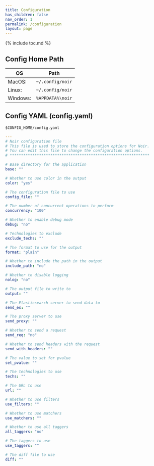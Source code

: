 ```yaml
---
title: Configuration
has_children: false
nav_order: 1
permalink: /configuration
layout: page
---
```


{% include toc.md %}

## Config Home Path

| OS | Path |
|---|---|
| MacOS: | `~/.config/noir` |
| Linux: | `~/.config/noir` |
| Windows: | `%APPDATA%\noir` |

## Config YAML (config.yaml)

`$CONFIG_HOME/config.yaml` 

```yaml
---
# Noir configuration file
# This file is used to store the configuration options for Noir.
# You can edit this file to change the configuration options.
# **************************************************************

# Base directory for the application
base: ""

# Whether to use color in the output
color: "yes"

# The configuration file to use
config_file: ""

# The number of concurrent operations to perform
concurrency: "100"

# Whether to enable debug mode
debug: "no"

# Technologies to exclude
exclude_techs: ""

# The format to use for the output
format: "plain"

# Whether to include the path in the output
include_path: "no"

# Whether to disable logging
nolog: "no"

# The output file to write to
output: ""

# The Elasticsearch server to send data to
send_es: ""

# The proxy server to use
send_proxy: ""

# Whether to send a request
send_req: "no"

# Whether to send headers with the request
send_with_headers: ""

# The value to set for pvalue
set_pvalue: ""

# The technologies to use
techs: ""

# The URL to use
url: ""

# Whether to use filters
use_filters: ""

# Whether to use matchers
use_matchers: ""

# Whether to use all taggers
all_taggers: "no"

# The taggers to use
use_taggers: ""

# The diff file to use
diff: ""
```